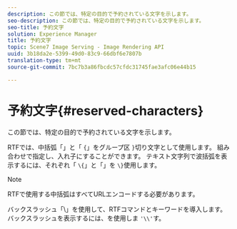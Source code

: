 ```yaml
---
description: この節では、特定の目的で予約されている文字を示します。
seo-description: この節では、特定の目的で予約されている文字を示します。
seo-title: 予約文字
solution: Experience Manager
title: 予約文字
topic: Scene7 Image Serving - Image Rendering API
uuid: 3b18da2e-5399-49d0-83c9-66dbf6e7807b
translation-type: tm+mt
source-git-commit: 7bc7b3a86fbcdc57cfdc31745fae3afc06e44b15

---
```



# 予約文字{#reserved-characters}

この節では、特定の目的で予約されている文字を示します。

RTFでは、中括弧「」と「 `{`」をグループ区 `}`切り文字として使用します。 組み合わせで指定し、入れ子にすることができます。 テキスト文字列で波括弧を表示するには、それぞれ「 `\{`」と「」を `\}`使用します。

>[!NOTE]
>
>RTFで使用する中括弧はすべてURLエンコードする必要があります。

バックスラッシュ「\」を使用して、RTFコマンドとキーワードを導入します。 バックスラッシュを表示するには、を使用しま `'\\'`す。
